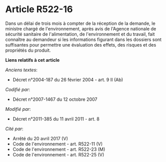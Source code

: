 # Article R522-16

Dans un délai de trois mois à compter de la réception de la demande, le ministre chargé de l'environnement, après avis de
l'Agence nationale de sécurité sanitaire de l'alimentation, de l'environnement et du travail, fait connaître au demandeur si
les informations figurant dans les dossiers sont suffisantes pour permettre une évaluation des effets, des risques et des
propriétés du produit.

**Liens relatifs à cet article**

_Anciens textes_:

  - Décret n°2004-187 du 26 février 2004 - art. 9 II (Ab)

_Codifié par_:

  - Décret n°2007-1467 du 12 octobre 2007

_Modifié par_:

  - Décret n°2011-385 du 11 avril 2011 - art. 8

_Cité par_:

  - Arrêté du 20 avril 2017 (V)
  - Code de l'environnement - art. R522-11 (V)
  - Code de l'environnement - art. R522-23 (M)
  - Code de l'environnement - art. R522-25 (V)
